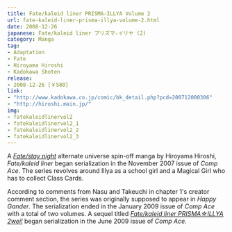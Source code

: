 ```yaml
---
title: Fate/kaleid liner PRISMA☆ILLYA Volume 2
url: fate-kaleid-liner-prisma-illya-volume-2.html
date: 2008-12-26
japanese: Fate/kaleid liner プリズマ☆イリヤ (2)
category: Manga
tag:
- Adaptation
- Fate
- Hiroyama Hiroshi
- Kadokawa Shoten
release:
- 2008-12-26 [￥580]
link:
- "http://www.kadokawa.co.jp/comic/bk_detail.php?pcd=200712000306"
- "http://hiroshi.main.jp/"
img:
- fatekaleidlinervol2
- fatekaleidlinervol2_1
- fatekaleidlinervol2_2
- fatekaleidlinervol2_3
---
```


A [*Fate/stay night*](fate-stay-night.html) alternate universe spin-off manga by Hiroyama Hiroshi, *Fate/kaleid liner* began serialization in the November 2007 issue of *Comp Ace*. The series revolves around Illya as a school girl and a Magical Girl who has to collect Class Cards.

According to comments from Nasu and Takeuchi in chapter 1's creator comment section, the series was originally supposed to appear in *Happy Gander*. The serialization ended in the January 2009 issue of *Comp Ace* with a total of two volumes. A sequel titled [*Fate/kaleid liner PRISMA☆ILLYA 2wei!*](fate-kaleid-liner-prisma-illya-2wei-volume-1.html) began serialization in the June 2009 issue of *Comp Ace*.